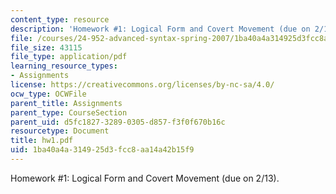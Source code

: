 ```yaml
---
content_type: resource
description: 'Homework #1: Logical Form and Covert Movement (due on 2/13).'
file: /courses/24-952-advanced-syntax-spring-2007/1ba40a4a314925d3fcc8aa14a42b15f9_hw1.pdf
file_size: 43115
file_type: application/pdf
learning_resource_types:
- Assignments
license: https://creativecommons.org/licenses/by-nc-sa/4.0/
ocw_type: OCWFile
parent_title: Assignments
parent_type: CourseSection
parent_uid: d5fc1827-3289-0305-d857-f3f0f670b16c
resourcetype: Document
title: hw1.pdf
uid: 1ba40a4a-3149-25d3-fcc8-aa14a42b15f9
---
```

Homework #1: Logical Form and Covert Movement (due on 2/13).